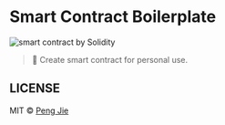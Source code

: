 # Smart Contract Boilerplate

![smart contract by Solidity](https://flat.badgen.net/badge/ethereum/solidity/grey)

> 🔨 Create smart contract for personal use.

## LICENSE

MIT © [Peng Jie](https://github.com/neighborhood999/)
